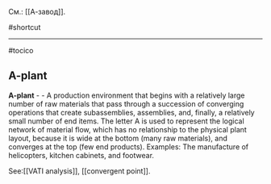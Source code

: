 См.: [[А-завод]].

#shortcut




<hr/>

#tocico

## A-plant

<b>A-plant</b> -  - A production environment that begins with a relatively large number of raw materials that pass through a succession of converging operations that create subassemblies, assemblies, and, finally, a relatively small number of end items. The letter A is used to represent the logical network of material flow, which has no relationship to the physical plant layout, because it is wide at the bottom (many raw materials), and converges at the top (few end products). 
Examples: The manufacture of helicopters, kitchen cabinets, and footwear. 



See:[[VATI analysis]], [[convergent point]].
